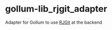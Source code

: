 gollum-lib_rjgit_adapter
========================

Adapter for Gollum to use [RJGit](https://github.com/repotag/rjgit) at the backend
